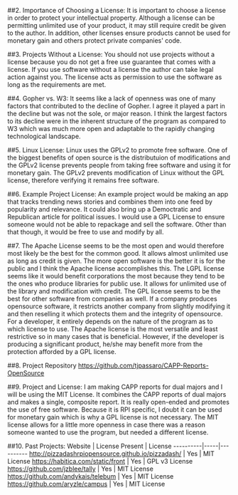 ##2. Importance of Choosing a License:
It is important to choose a license in order to protect your intellectual property. Although a license can be permitting unlimited use of your product, it may still require credit be given to the author. In addition, other licenses ensure products cannot be used for monetary gain and others protect private companies' code.

##3. Projects Without a License:
You should not use projects without a license because you do not get a free use guarantee that comes with a license. If you use software without a license the author can take legal action against you. The license acts as permission to use the software as long as the requirements are met. 

##4. Gopher vs. W3:
It seems like a lack of openness was one of many factors that contributed to the decline of Gopher. I agree it played a part in the decline but was not the sole, or major reason. I think the largest factors to its decline were in the inherent structure of the program as compared to W3 which was much more open and adaptable to the rapidly changing technological landscape.

##5. Linux License:
Linux uses the GPLv2 to promote free software. One of the biggest benefits of open source is the distributuion of modifications and the GPLv2 license prevents people from taking free software and using it for monetary gain. The GPLv2 prevents modification of Linux without the GPL license, therefore verifying it remains free software. 

##6. Example Project License:
An example project would be making an app that tracks trending news stories and combines them into one feed by popularity and relevance. It could also bring up a Democtratic and Republican article for political issues. I would use a GPL License to ensure someone would not be able to repackage and sell the software. Other than that though, it would be free to use and modify by all. 

##7. The Apache License seems to be the most open and would therefore most likely be the best for the common good. It allows almost unlimited use as long as credit is given. The more open software is the better it is for the public and I think the Apache license accomplishes this. The LGPL license seems like it would benefit corporations the most because they tend to be the ones who produce libraries for public use. It allows for unlimited use of the library and modification with credit. The GPL license seems to be the best for other software from companies as well. If a company produces opensource software, it restricts another company from slightly modifying it and then reselling it which protects them and the integrity of opensource. For a developer, it entirely depends on the nature of the program as to which license to use. The Apache license is the most versatile and least restrictive so in many cases that is beneficial. However, if the developer is producing a significant product, he/she may benefit more from the protection afforded by a GPL license.

##8. Project Repository
https://github.com/tjpassaro/CAPP-Reports-OpenSource

##9. Project and License:
I am making CAPP reports for dual majors and I will be using the MIT License. It combines the CAPP reports of dual majors and makes a single, composite report. It is really open-ended and promotes the use of free software. Because it is RPI specific, I doubt it can be used for monetary gain which is why a GPL license is not necessary. The MIT license allows for a little more openness in case there was a reason someone wanted to use the program, but needed a different license. 

##10. Past Projects:
Website | License Present | License
----------|-----|----------
http://pizzadashrpiopensource.github.io/pizzadash/ | Yes | MIT License
https://habitica.com/static/front | Yes | GPL v3 License
https://github.com/jzblee/tally |  Yes | MIT License
https://github.com/andykais/telebum | Yes | MIT License
https://github.com/aryzle/campus | Yes  | MIT License

